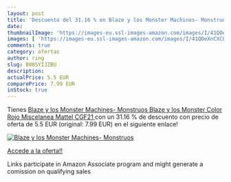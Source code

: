```yaml
---
layout: post
title: 'Descuento del 31.16 % en Blaze y los Monster Machines- Monstruos '
date: 
thumbnailImage: 'https://images-eu.ssl-images-amazon.com/images/I/41QOeXnCXCL._SL200_.jpg'
images: [ 'https://images-eu.ssl-images-amazon.com/images/I/41QOeXnCXCL._SL200_.jpg' ]
comments: true
category: ofertas
author: ring
slug: B00SYIJZBU
description:
actualPrice: 5.5 EUR
comparePrice: 7.99 EUR
inStock: true
---
```


Tienes [Blaze y los Monster Machines- Monstruos Blaze y los Monster  Color Rojo  Miscelanea  Mattel CGF21 ](https://www.amazon.es/dp/B00SYIJZBU/?tag=tolees-21) con un 31.16 % de descuento con precio de oferta de 5.5 EUR (original: 7.99 EUR) en el siguiente enlace!

[![Blaze y los Monster Machines- Monstruos ](https://images-eu.ssl-images-amazon.com/images/I/41QOeXnCXCL._SL200_.jpg)](https://www.amazon.es/dp/B00SYIJZBU/?tag=tolees-21)

[Accede a la oferta!!](https://www.amazon.es/dp/B00SYIJZBU/?tag=tolees-21)

Links participate in Amazon Associate program and might generate a comission on qualifying sales


